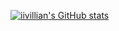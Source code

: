 [![iivillian's GitHub stats](https://github-readme-stats.vercel.app/api?username=iivillian&count_private=true)](https://github.com/anuraghazra/github-readme-stats)
